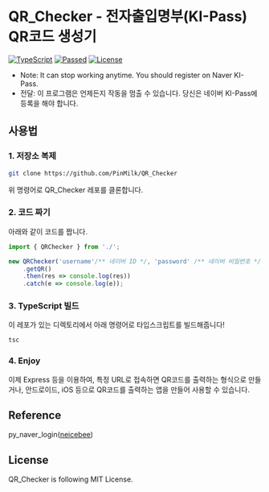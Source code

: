 # QR_Checker - 전자출입명부(KI-Pass) QR코드 생성기
[![TypeScript](https://img.shields.io/badge/Built%20with-Typescript-informational?logo=typescript)](https://www.typescriptlang.org/)
[![Passed](https://img.shields.io/badge/Build-Passed-success)](#)
[![License](https://img.shields.io/github/license/pinmilk/QR_Checker)](./LICENSE)
- Note: It can stop working anytime.
        You should register on Naver KI-Pass.
- 전달: 이 프로그램은 언제든지 작동을 멈출 수 있습니다.
        당신은 네이버 KI-Pass에 등록을 해야 합니다.
## 사용법

### 1. 저장소 복제
```bash
git clone https://github.com/PinMilk/QR_Checker
```
위 명령어로 QR_Checker 레포를 클론합니다.

### 2. 코드 짜기
아래와 같이 코드를 짭니다.
```typescript
import { QRChecker } from './';

new QRChecker('username'/** 네이버 ID */, 'password' /** 네이버 비밀번호 */)
    .getQR()
    .then(res => console.log(res))
    .catch(e => console.log(e));
```

### 3. TypeScript 빌드
이 레포가 있는 디렉토리에서 아래 명령어로 타입스크립트를 빌드해줍니다!
```bash
tsc
```
### 4. Enjoy
이제 Express 등을 이용하여, 특정 URL로 접속하면 QR코드를 출력하는 형식으로 만들거나,
안드로이드, iOS 등으로 QR코드를 출력하는 앱을 만들어 사용할 수 있습니다.
## Reference
py_naver_login([neicebee](https://github.com/neicebee/py_naver_login))
## License
QR_Checker is following MIT License.
